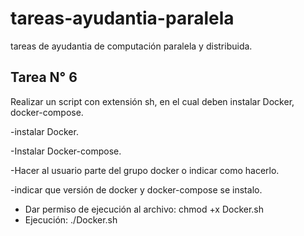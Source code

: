 # tareas-ayudantia-paralela
tareas de ayudantia de computación paralela y distribuida.

## Tarea N° 6

Realizar un script con extensión sh, en el cual deben instalar Docker, docker-compose.

-instalar Docker.

-Instalar Docker-compose.

-Hacer al usuario parte del grupo docker o indicar como hacerlo.

-indicar que versión de docker y docker-compose se instalo. 

- Dar permiso de ejecución al archivo: chmod +x Docker.sh
- Ejecución: ./Docker.sh
